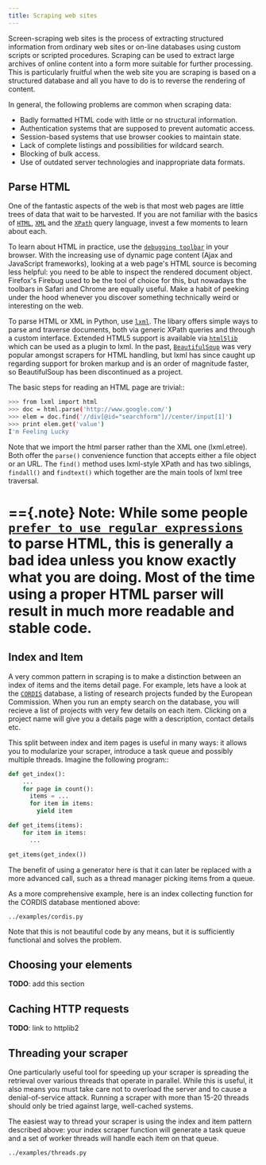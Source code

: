 ```yaml
---
title: Scraping web sites
---
```


Screen-scraping web sites is the process of extracting structured information from ordinary web sites or on-line databases using custom scripts or scripted procedures. Scraping can be used to extract large archives of online content into a form more suitable for further processing. This is particularly fruitful when the web site you are scraping is based on a structured database and all you have to do is to reverse the rendering of content.

In general, the following problems are common when scraping data:

 * Badly formatted HTML code with little or no structural information.
 * Authentication systems that are supposed to prevent automatic access.
 * Session-based systems that use browser cookies to maintain state.
 * Lack of complete listings and possibilities for wildcard search.
 * Blocking of bulk access.
 * Use of outdated server technologies and inappropriate data formats.

Parse HTML
----------

One of the fantastic aspects of the web is that most web pages are little trees of data that wait to be harvested. If you are not familiar with the basics of [`HTML`](http://en.selfhtml.org/), [`XML`](http://www.xml.com/pub/a/98/10/guide0.html) and the [`XPath`](http://lxml.de/xpathxslt.html#xpath) query language, invest a few moments to learn about each.

To learn about HTML in practice, use the [`debugging toolbar`](http://getfirebug.com/) in your browser. With the increasing use of dynamic page content (Ajax and JavaScript frameworks), looking at a web page's HTML source is becoming less helpful: you need to be able to inspect the rendered document object. Firefox's Firebug used to be the tool of choice for this, but nowadays the toolbars in Safari and Chrome are equally useful. Make a habit of peeking under the hood whenever you discover something technically weird or interesting on the web.

To parse HTML or XML in Python, use [`lxml`](http://lxml.de). The libary offers simple ways to parse and traverse documents, both via generic XPath queries and through a custom interface. Extended HTML5 support is available via [`html5lib`](http://code.google.com/p/html5lib/) which can be used as a plugin to lxml. In the past, [`BeautifulSoup`](http://www.crummy.com/software/BeautifulSoup/) was very popular amongst scrapers for HTML handling, but lxml has since caught up regarding support for broken markup and is an order of magnitude faster, so BeautifulSoup has been discontinued as a project.

The basic steps for reading an HTML page are trivial::

```bash
>>> from lxml import html
>>> doc = html.parse('http://www.google.com/')
>>> elem = doc.find('//div[@id="searchform"]//center/input[1]')
>>> print elem.get('value')
I'm Feeling Lucky
```

Note that we import the html parser rather than the XML one (lxml.etree). Both offer the ``parse()`` convenience function that accepts either a file object or an URL. The ``find()`` method uses lxml-style XPath and has two siblings, ``findall()`` and ``findtext()`` which together are the main tools of lxml tree
traversal.

=={.note}
**Note**: While some people [`prefer to use regular expressions`](http://stackoverflow.com/questions/4231382/regular-expression-pattern-not-matching-anywhere-in-string/4234491#4234491) to parse HTML, this is generally a bad idea unless you know exactly what you are doing. Most of the time using a proper HTML parser will result in much more readable and 
stable code.
==

Index and Item
--------------

A very common pattern in scraping is to make a distinction between an index of items and the items detail page. For example, lets have a look at the [`CORDIS`](http://cordis.europa.eu/fp7/projects_en.html) database, a listing of research projects funded by the European Commission. When you run an empty search on the database, you will recieve a list of projects with very few details on each item. Clicking on a project name will give you a details page with a description, contact details etc.

This split between index and item pages is useful in many ways: it allows you to modularize your scraper, introduce a task queue and possibly multiple threads. Imagine the following program::

```python
def get_index():
	...
	for page in count():
	  items = ...
	  for item in items:
		yield item

def get_items(items):
	for item in items:
	  ...

get_items(get_index())
```

The benefit of using a generator here is that it can later be replaced with a more advanced call, such as a thread manager picking items from a queue.

As a more comprehensive example, here is an index collecting function for the CORDIS database mentioned above:

```
../examples/cordis.py
```

Note that this is not beautiful code by any means, but it is sufficiently functional and solves the problem.


Choosing your elements
----------------------

**TODO**: add this section

Caching HTTP requests
---------------------

**TODO**: link to httplib2

Threading your scraper
----------------------

One particularly useful tool for speeding up your scraper is spreading the retrieval over various threads that operate in parallel. While this is useful, it also means you must take care not to overload the server and to cause a denial-of-service attack. Running a scraper with more than 15-20 threads should only be tried against large, well-cached systems.

The easiest way to thread your scraper is using the index and item pattern described above: your index scraper function will generate a task queue and a set of worker threads will handle each item on that queue.

```
../examples/threads.py
```

